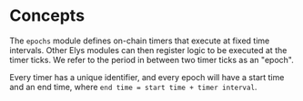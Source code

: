 <!--
order: 1
-->

# Concepts

The `epochs` module defines on-chain timers that execute at fixed time intervals. Other Elys modules can then register logic to be executed at the timer ticks. We refer to the period in between two timer ticks as an "epoch".

Every timer has a unique identifier, and every epoch will have a start time and an end time, where `end time = start time + timer interval`.
